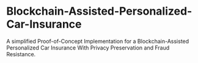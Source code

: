 # Blockchain-Assisted-Personalized-Car-Insurance

A simplified Proof-of-Concept Implementation for a Blockchain-Assisted Personalized Car Insurance With Privacy Preservation and Fraud Resistance.
